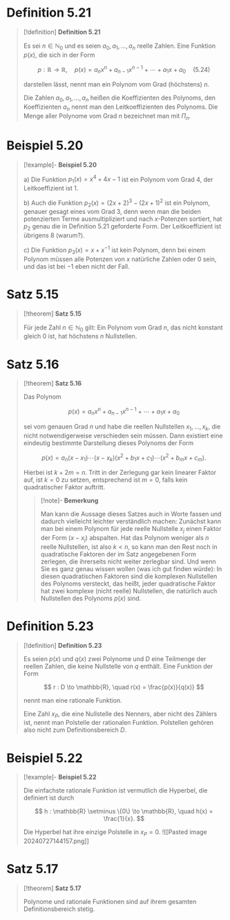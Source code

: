 # Definition 5.21

> [!definition] **Definition 5.21**
> 
> Es sei $n \in \mathbb{N}_0$ und es seien $a_0 , a_1 , \ldots , a_n$ reelle Zahlen. Eine Funktion $p(x)$, die sich in der Form
> 
> $$
> p : \mathbb{R} \to \mathbb{R}, \quad p(x) = a_n x^n + a_{n-1} x^{n-1} + \cdots + a_1 x + a_0 \quad \text{(5.24)}
> $$
> 
> darstellen lässt, nennt man ein Polynom vom Grad (höchstens) $n$.
> 
> Die Zahlen $a_0 , a_1, \ldots , a_n$ heißen die Koeffizienten des Polynoms, den Koeffizienten $a_n$ nennt man den Leitkoeffizienten des Polynoms. Die Menge aller Polynome vom Grad $n$ bezeichnet man mit $\Pi_n$.

# Beispiel 5.20

> [!example]- **Beispiel 5.20**
> 
> a) Die Funktion $p_1 (x) = x^4 + 4x - 1$ ist ein Polynom vom Grad 4, der Leitkoeffizient ist 1.
> 
> b) Auch die Funktion $p_2 (x) = (2x + 2)^3 - (2x + 1)^2$ ist ein Polynom, genauer gesagt eines vom Grad 3, denn wenn man die beiden potenzierten Terme ausmultipliziert und nach $x$-Potenzen sortiert, hat $p_2$ genau die in Definition 5.21 geforderte Form. Der Leitkoeffizient ist übrigens 8 (warum?).
> 
> c) Die Funktion $p_3 (x) = x + x^{-1}$ ist kein Polynom, denn bei einem Polynom müssen alle Potenzen von $x$ natürliche Zahlen oder 0 sein, und das ist bei $-1$ eben nicht der Fall.

# Satz 5.15

> [!theorem] **Satz 5.15**
> 
> Für jede Zahl $n \in \mathbb{N}_0$ gilt: Ein Polynom vom Grad $n$, das nicht konstant gleich 0 ist, hat höchstens $n$ Nullstellen.

# Satz 5.16

> [!theorem] **Satz 5.16**
> 
> Das Polynom
> 
> $$
> p(x) = a_n x^n + a_{n-1} x^{n-1} + \cdots + a_1 x + a_0
> $$
> 
> sei vom genauen Grad $n$ und habe die reellen Nullstellen $x_1, \ldots, x_k$, die nicht notwendigerweise verschieden sein müssen. Dann existiert eine eindeutig bestimmte Darstellung dieses Polynoms der Form
> 
> $$
> p(x) = a_n (x - x_1) \cdots (x - x_k)(x^2 + b_1 x + c_1) \cdots (x^2 + b_m x + c_m).
> $$
> 
> Hierbei ist $k + 2m = n$. Tritt in der Zerlegung gar kein linearer Faktor auf, ist $k = 0$ zu setzen, entsprechend ist $m = 0$, falls kein quadratischer Faktor auftritt.
> 
> > [!note]- **Bemerkung**
> > 
> > Man kann die Aussage dieses Satzes auch in Worte fassen und dadurch vielleicht leichter verständlich machen: Zunächst kann man bei einem Polynom für jede reelle Nullstelle $x_j$ einen Faktor der Form $(x - x_j)$ abspalten. Hat das Polynom weniger als $n$ reelle Nullstellen, ist also $k < n$, so kann man den Rest noch in quadratische Faktoren der im Satz angegebenen Form zerlegen, die ihrerseits nicht weiter zerlegbar sind. Und wenn Sie es ganz genau wissen wollen (was ich gut finden würde): In diesen quadratischen Faktoren sind die komplexen Nullstellen des Polynoms versteckt, das heißt, jeder quadratische Faktor hat zwei komplexe (nicht reelle) Nullstellen, die natürlich auch Nullstellen des Polynoms $p(x)$ sind.

# Definition 5.23

> [!definition] **Definition 5.23**
> 
> Es seien $p(x)$ und $q(x)$ zwei Polynome und $D$ eine Teilmenge der reellen Zahlen, die keine Nullstelle von $q$ enthält. Eine Funktion der Form
> 
> $$
> r : D \to \mathbb{R}, \quad r(x) = \frac{p(x)}{q(x)}
> $$
> 
> nennt man eine rationale Funktion.
> 
> Eine Zahl $x_P$, die eine Nullstelle des Nenners, aber nicht des Zählers ist, nennt man Polstelle der rationalen Funktion. Polstellen gehören also nicht zum Definitionsbereich $D$.

# Beispiel 5.22

> [!example]- **Beispiel 5.22**
> 
> Die einfachste rationale Funktion ist vermutlich die Hyperbel, die definiert ist durch
> 
> $$
> h : \mathbb{R} \setminus \{0\} \to \mathbb{R}, \quad h(x) = \frac{1}{x}.
> $$
> 
> Die Hyperbel hat ihre einzige Polstelle in $x_P = 0$.
> ![[Pasted image 20240727144157.png]]

# Satz 5.17

> [!theorem] **Satz 5.17**
> 
> Polynome und rationale Funktionen sind auf ihrem gesamten Definitionsbereich stetig.
